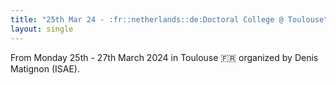 ```yaml
---
title: "25th Mar 24 - :fr::netherlands::de:Doctoral College @ Toulouse"
layout: single
---
```

From Monday 25th - 27th March 2024 in Toulouse :fr: organized by Denis Matignon (ISAE).
